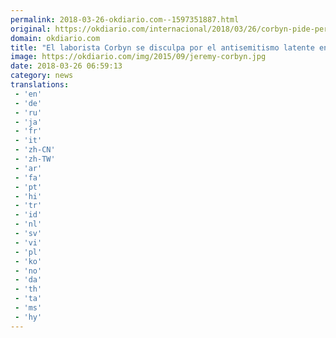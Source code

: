 ```yaml
---
permalink: 2018-03-26-okdiario.com--1597351887.html
original: https://okdiario.com/internacional/2018/03/26/corbyn-pide-perdon-antisemitismo-latente-seno-laboristas-2023444
domain: okdiario.com
title: "El laborista Corbyn se disculpa por el antisemitismo latente en el seno de su partido"
image: https://okdiario.com/img/2015/09/jeremy-corbyn.jpg
date: 2018-03-26 06:59:13
category: news
translations: 
 - 'en'
 - 'de'
 - 'ru'
 - 'ja'
 - 'fr'
 - 'it'
 - 'zh-CN'
 - 'zh-TW'
 - 'ar'
 - 'fa'
 - 'pt'
 - 'hi'
 - 'tr'
 - 'id'
 - 'nl'
 - 'sv'
 - 'vi'
 - 'pl'
 - 'ko'
 - 'no'
 - 'da'
 - 'th'
 - 'ta'
 - 'ms'
 - 'hy'
---
```



